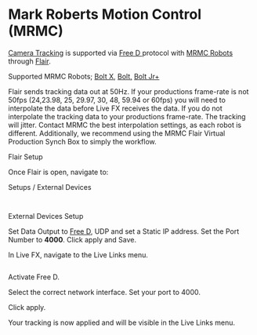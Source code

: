 # Mark Roberts Motion Control (MRMC)

[Camera Tracking](../camera-tracking/) is supported via [Free D ](../camera-tracking/camera-trackers/free-d.md)protocol with [MRMC Robots ](https://www.mrmoco.com/motion-control/)through [Flair](https://www.mrmoco.com/motion-control/flair/).&#x20;

Supported MRMC Robots; [Bolt X](https://www.mrmoco.com/motion-control/bolt-x/), [Bolt,](https://www.mrmoco.com/motion-control/bolt/) [Bolt Jr+](https://www.mrmoco.com/motion-control/bolt-jr-plus/)

Flair sends tracking data out at 50Hz. If your productions frame-rate is not 50fps (24,23.98, 25, 29.97, 30, 48, 59.94 or 60fps) you will need to interpolate the data before Live FX receives the data. If you do not interpolate the tracking data to your productions frame-rate. The tracking will jitter. Contact MRMC the best interpolation settings, as each robot is different. Additionally, we recommend using the MRMC Flair Virtual Production Synch Box to simply the workflow.

Flair Setup

Once Flair is open, navigate to:

Setups / External Devices

<figure><img src="../.gitbook/assets/Screenshot 2024-08-29 at 5.37.38 PM.png" alt=""><figcaption></figcaption></figure>

<figure><img src="../.gitbook/assets/Screenshot 2024-08-29 at 5.36.00 PM.png" alt=""><figcaption></figcaption></figure>

External Devices Setup

Set Data Output to [Free D](../camera-tracking/camera-trackers/free-d.md), UDP and set a Static IP address. Set the Port Number to **4000**. Click apply and Save.

In Live FX, navigate to the Live Links menu.

<figure><img src="../.gitbook/assets/Screenshot 2024-08-29 at 7.16.09 PM.png" alt=""><figcaption></figcaption></figure>

Activate Free D.&#x20;

Select the correct network interface. Set your port to 4000.&#x20;

Click apply.&#x20;

Your tracking is now applied and will be visible in the Live Links menu.

